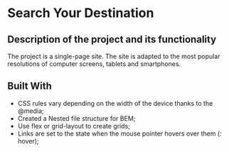 # Search Your Destination


## Description of the project and its functionality
The project is a single-page site. The site is adapted to the most popular resolutions of computer screens, tablets and smartphones.


## Built With

* CSS rules vary depending on the width of the device thanks to the @media;
* Created a Nested file structure for BEM;
* Use flex or grid-layout to create grids;
* Links are set to the state when the mouse pointer hovers over them (: hover);


